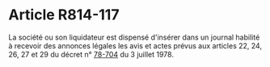 # Article R814-117

<p>La société ou son liquidateur est dispensé d'insérer dans un journal habilité à recevoir des annonces légales les avis et actes prévus aux articles 22, 24, 26, 27 et 29 du décret n° <a href='/affichTexte.do?cidTexte=JORFTEXT000000696176&categorieLien=cid' title='Décret n°78-704 du 3 juillet 1978 (V)'>78-704</a> du 3 juillet 1978.</p>